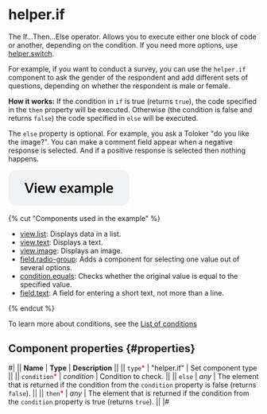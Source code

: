 # helper.if

The If...Then...Else operator. Allows you to execute either one block of code or another, depending on the condition. If you need more options, use [helper.switch](helper.switch.md).

For example, if you want to conduct a survey, you can use the `helper.if` component to ask the gender of the respondent and add different sets of questions, depending on whether the respondent is male or female.

**How it works:**
If the condition in `if` is true (returns `true`), the code specified in the `then` property will be executed. Otherwise (the condition is false and returns `false`) the code specified in `else` will be executed.

The `else` property is optional. For example, you ask a Toloker "do you like the image?". You can make a comment field appear when a negative response is selected. And if a positive response is selected then nothing happens.

[![View example](../_images/buttons/view-example.svg)](https://ya.cc/t/7YZMlnzh3tz4Bb)

{% cut "Components used in the example" %}

- [view.list](view.list.md): Displays data in a list.
- [view.text](view.text.md): Displays a text.
- [view.image](view.image.md): Displays an image.
- [field.radio-group](field.radio-group.md): Adds a component for selecting one value out of several options.
- [condition.equals](condition.equals.md): Checks whether the original value is equal to the specified value.
- [field.text](field.text.md): A field for entering a short text, not more than a line.

{% endcut %}

To learn more about conditions, see the [List of conditions](https://toloka.ai/en/docs/template-builder/reference/conditions)

## Component properties {#properties}

#|
|| **Name** | **Type** | **Description** ||
|| `type`<span style="color: red">\*</span> | "helper.if" | Set component type ||
|| `condition`<span style="color: red">\*</span> | _condition_ | Condition to check. ||
|| `else` | _any_ | The element that is returned if the condition from the `condition` property is false (returns `false`). ||
|| `then`<span style="color: red">\*</span> | _any_ | The element that is returned if the condition from the `condition` property is true (returns `true`). ||
|#
